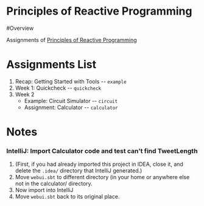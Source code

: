 Principles of Reactive Programming
==================================

#Overview

Assignments of [Principles of Reactive Programming](https://class.coursera.org/reactive-002/)

# Assignments List

1. Recap: Getting Started with Tools -- `example`
1. Week 1: Quickcheck -- `quickcheck`
1. Week 2
	* Example: Circuit Simulator -- `circuit`
	* Assignment: Calculator -- `calculator`

# Notes

### IntelliJ: Import Calculator code and test can't find TweetLength
1. (First, if you had already imported this project in IDEA, close it, and delete the `.idea/` directory that IntelliJ generated.)
1. Move `webui.sbt` to different directory (in your home or anywhere else not in the calculator/ directory.
1. Now import into IntelliJ
1. Move `webui.sbt` back to its original place.